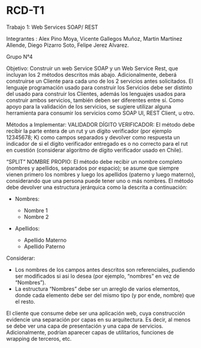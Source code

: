 # RCD-T1
Trabajo 1: Web Services SOAP/ REST

Integrantes : Alex Pino Moya, Vicente Gallegos Muñoz, Martin Martínez Allende, Diego Pizarro Soto, Felipe Jerez Alvarez.

Grupo N°4 

Objetivo:
Construir un web Service SOAP y un Web Service Rest, que incluyan los 2 métodos descritos más abajo. Adicionalmente, deberá construirse un Cliente para cada uno de los 2 servicios antes solicitados. El lenguaje programación usado para construir los Servicios debe ser distinto del usado para construir los Clientes, además los lenguajes usados para construir ambos servicios, también deben ser diferentes entre sí. Como apoyo para la validación de los servicios, se sugiere utilizar alguna herramienta para consumir los servicios como SOAP UI, REST Client, u otro.

Métodos a Implementar:
VALIDADOR DÍGITO VERIFICADOR: El método debe recibir la parte entera de un rut y un dígito verificador (por ejemplo 12345678; K) como campos separados y devolver como respuesta un indicador de si el dígito verificador entregado es o no correcto para el rut en cuestión (considerar algoritmo de dígito verificador usado en Chile).

“SPLIT” NOMBRE PROPIO: El método debe recibir un nombre completo (nombres y apellidos, separados por espacio); se asume que siempre vienen primero los nombres y luego los apellidos (paterno y luego materno), considerando que una persona puede tener uno o más nombres. El método debe devolver una estructura jerárquica como la descrita a continuación:

* Nombres:
  - Nombre 1
  - Nombre 2
 
* Apellidos:
  - Apellido Materno
  - Apellido Paterno

Considerar:
  - Los nombres de los campos antes descritos son referenciales, pudiendo ser modificados si asi lo desea (por ejemplo, “nombres” en vez de “Nombres”).
  - La estructura “Nombres” debe ser un arreglo de varios elementos, donde cada elemento debe ser del mismo tipo (y por ende, nombre) que el resto.

El cliente que consume debe ser una aplicación web, cuya construcción evidencie una separación por capas en su arquitectura. Es decir, al menos se debe ver una capa de presentación y una capa de servicios. Adicionalmente, podrían aparecer capas de utilitarios, funciones de wrapping de terceros, etc.
